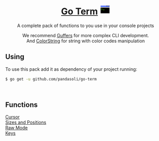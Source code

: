 <div align='center'>

# [Go Term](https://github.com/pandasoli/go-term) <img width='32' src='https://raw.githubusercontent.com/tstamborski/pixelart-icons/main/png/cmd16.png' alt='Cmd16 Icon'/>
A complete pack of functions to you use in your console projects

We recommend [Guffers](https://github.com/pandasoli/guffers) for more complex CLI development.  
And [ColorString](https://github.com/pandasoli/colorstring) for string with color codes manipulation
</div>

## Using

To use this pack add it as dependency of your project running:
```bash
$ go get -u github.com/pandasoli/go-term
```

<br/>

## Functions
[Cursor](doc/cursor.md)  
[Sizes and Positions](doc/sizes-and-positions.md)  
[Raw Mode](doc/raw-mode.md)  
[Keys](doc/keys.md)
